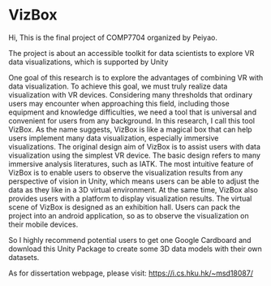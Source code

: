 # VizBox
Hi,
This is the final project of COMP7704 organized by Peiyao.

The project is about an accessible toolkit for data scientists to explore VR data visualizations, which is supported by Unity 

One goal of this research is to explore the advantages of combining VR with data visualization. To achieve this goal, we must truly realize data visualization with VR devices. Considering many thresholds that ordinary users may encounter when approaching this field, including those equipment and knowledge difficulties, we need a tool that is universal and convenient for users from any background. In this research, I call this tool VizBox. As the name suggests, VizBox is like a magical box that can help users implement many data visualization, especially immersive visualizations. The original design aim of VizBox is to assist users with data visualization using the simplest VR device. The basic design refers to many immersive analysis literatures, such as IATK. The most intuitive feature of VizBox is to enable users to observe the visualization results from any perspective of vision in Unity, which means users can be able to adjust the data as they like in a 3D virtual environment. At the same time, VizBox also provides users with a platform to display visualization results. The virtual scene of VizBox is designed as an exhibition hall. Users can pack the project into an android application, so as to observe the visualization on their mobile devices. 

So I highly recommend potential users to get one Google Cardboard and download this Unity Package to create some 3D data models with their own datasets. 

As for dissertation webpage, please visit:
https://i.cs.hku.hk/~msd18087/
